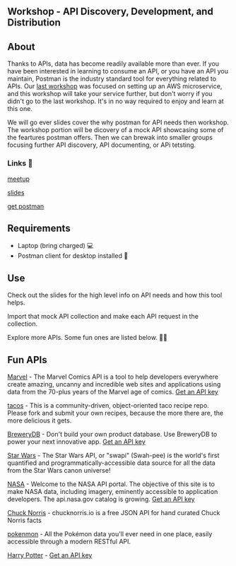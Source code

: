 ## Workshop - API Discovery, Development, and Distribution

## About

Thanks to APIs, data has become readily available more than ever. 
If you have been interested in learning to consume an API, or you have an API you maintain, Postman is the industry standard tool for everything related to APIs. 
Our [last workshop](https://github.com/eugenewebdevs/workshops/tree/master/workshops-2019/microservice) was focused on setting up an AWS microservice, and this workshop will take your service further, but don't worry if you didn't go to the last workshop. It's in no way required to enjoy and learn at this one.

We will go ever slides cover the why postman for API needs then workshop. The workshop portion will be dicovery of a mock API showcasing some of the feartures postman offers. Then we can brewak into smaller groups focusing further API discovery, API documenting, or APi tetsting.

### Links 🔗

[meetup](https://www.meetup.com/eugenewebdevs/events/260157602/)

[slides]()

[get postman](https://www.getpostman.com/downloads/)

## Requirements

* Laptop (bring charged) 💻
* Postman client for desktop installed 💾
 
## Use

Check out the slides for the high level info on API needs and how this tool helps.

Import that mock API collection and make each API request in the collection.

Explore more APIs. Some fun ones are listed below. 🎉🎉

## Fun APIs

[Marvel](https://developer.marvel.com/) - The Marvel Comics API is a tool to help developers everywhere create amazing, uncanny and incredible web sites and applications using data from the 70-plus years of the Marvel age of comics. [Get an API key](https://developer.marvel.com/documentation/getting_started)

[tacos](https://github.com/sinker/tacofancy) - This is a community-driven, object-oriented taco recipe repo. Please fork and submit your own recipes, because the more there are, the more delicious it gets.

[BreweryDB](https://www.brewerydb.com/) - Don't build your own product database. Use BreweryDB to power your next innovative app. [Get an API key](https://www.brewerydb.com/developers)

[Star Wars](https://swapi.co/) - The Star Wars API, or "swapi" (Swah-pee) is the world's first quantified and programmatically-accessible data source for all the data from the Star Wars canon universe!

[NASA](https://api.nasa.gov/api) - Welcome to the NASA API portal. The objective of this site is to make NASA data, including imagery, eminently accessible to application developers. The api.nasa.gov catalog is growing. [Get an API key](https://api.nasa.gov/index.html#apply-for-an-api-key)

[Chuck Norris](https://api.chucknorris.io/) - chucknorris.io is a free JSON API for hand curated Chuck Norris facts

[pokenmon](https://pokeapi.co/) - All the Pokémon data you'll ever need in one place,
easily accessible through a modern RESTful API.

[Harry Potter](https://www.potterapi.com/) - [Get an API key](https://www.potterapi.com/login/#signup)

